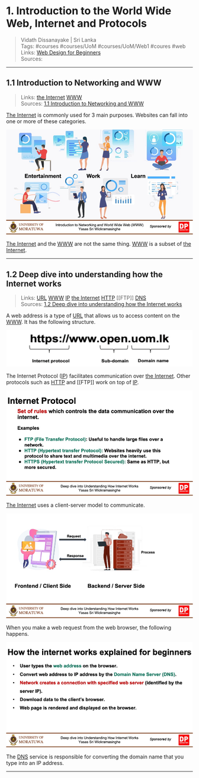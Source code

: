 # 1. Introduction to the World Wide Web, Internet and Protocols

> Vidath Dissanayake | Sri Lanka  
> Tags: #courses #courses/UoM #courses/UoM/Web1 #coures #web  
> Links: [Web Design for Beginners](../Web%20Design%20for%20Beginners.md)  
> Sources:  

---

## 1.1 Introduction to Networking and WWW
> Links:  [the Internet](../../../../network/the%20Internet/the%20Internet.md) [WWW](../../../../network/the%20Internet/WWW.md)  
> Sources: [1.1 Introduction to Networking and WWW](https://open.uom.lk/pluginfile.php/4727/mod_hvp/content/27/videos/sources-620dd002e4841.mp4)  

[The Internet](../../../../network/the%20Internet/the%20Internet.md) is commonly used for 3 main purposes. Websites can fall into one or more of these categories.

![uses of internet](assets/images/uses%20of%20internet.jpeg)


[The Internet](../../../../network/the%20Internet/the%20Internet.md) and the [WWW](../../../../network/the%20Internet/WWW.md) are not the same thing. [WWW](../../../../network/the%20Internet/WWW.md) is a subset of [the Internet](../../../../network/the%20Internet/the%20Internet.md).

---

## 1.2 Deep dive into understanding how the Internet works

> Links: [URL](../../../../network/the%20Internet/URL.md) [WWW](../../../../network/the%20Internet/WWW.md) [IP](../../../../network/communication%20protocol/TCP%20IP%20layer%202/OSI%20layer%203/IP/IP.md) [the Internet](../../../../network/the%20Internet/the%20Internet.md) [HTTP](../../../../network/communication%20protocol/TCP%20IP%20layer%204/OSI%20layer%207/HTTP.md) [[FTP]] [DNS](../../../../network/the%20Internet/DNS.md)  
> Sources: [1.2 Deep dive into understanding how the Internet works](https://open.uom.lk/pluginfile.php/4732/mod_hvp/content/32/videos/sources-620dd3400eb09.mp4)  

A web address is a type of [URL](../../../../network/the%20Internet/URL.md) that allows us to access content on the [WWW](../../../../network/the%20Internet/WWW.md). It has the following structure.

![web address](assets/images/web%20address.png)

The Internet Protocol ([IP](../../../../network/communication%20protocol/TCP%20IP%20layer%202/OSI%20layer%203/IP/IP.md)) facilitates communication over [the Internet](../../../../network/the%20Internet/the%20Internet.md). Other protocols such as [HTTP](../../../../network/communication%20protocol/TCP%20IP%20layer%204/OSI%20layer%207/HTTP.md) and [[FTP]] work on top of [IP](../../../../network/communication%20protocol/TCP%20IP%20layer%202/OSI%20layer%203/IP/IP.md).

![internet protocol](assets/images/internet%20protocol.png)

[The Internet](../../../../network/the%20Internet/the%20Internet.md) uses a client-server model to communicate.

![client server model](assets/images/client%20server%20model.png)

When you make a web request from the web browser, the following happens.

![how the internet works](assets/images/how%20the%20internet%20works.png)

The [DNS](../../../../network/the%20Internet/DNS.md) service is responsible for converting the domain name that you type into an IP address.

---